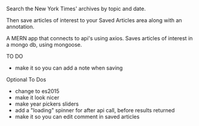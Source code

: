 Search the New York Times' archives by topic and date.

Then save articles of interest to your Saved Articles area along with an annotation.

A MERN app that connects to api's using axios. Saves articles of interest in a mongo db, using mongoose.

TO DO
 - make it so you can add a note when saving

Optional To Dos
 - change to es2015
 - make it look nicer
 - make year pickers sliders
 - add a "loading" spinner for after api call, before results returned
 - make it so you can edit comment in saved articles
